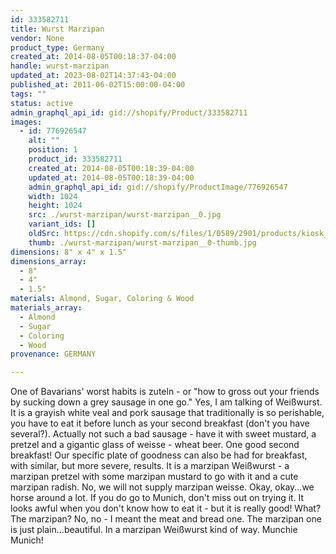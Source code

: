 ```yaml
---
id: 333582711
title: Wurst Marzipan
vendor: None
product_type: Germany
created_at: 2014-08-05T00:18:37-04:00
handle: wurst-marzipan
updated_at: 2023-08-02T14:37:43-04:00
published_at: 2011-06-02T15:00:00-04:00
tags: ""
status: active
admin_graphql_api_id: gid://shopify/Product/333582711
images:
  - id: 776926547
    alt: ""
    position: 1
    product_id: 333582711
    created_at: 2014-08-05T00:18:39-04:00
    updated_at: 2014-08-05T00:18:39-04:00
    admin_graphql_api_id: gid://shopify/ProductImage/776926547
    width: 1024
    height: 1024
    src: ./wurst-marzipan/wurst-marzipan__0.jpg
    variant_ids: []
    oldSrc: https://cdn.shopify.com/s/files/1/0589/2901/products/kiosk_marzipan.tif.jpeg?v=1407212319
    thumb: ./wurst-marzipan/wurst-marzipan__0-thumb.jpg
dimensions: 8" x 4" x 1.5"
dimensions_array:
  - 8"
  - 4"
  - 1.5"
materials: Almond, Sugar, Coloring & Wood
materials_array:
  - Almond
  - Sugar
  - Coloring
  - Wood
provenance: GERMANY

---
```


One of Bavarians' worst habits is zuteln - or "how to gross out your friends by sucking down a grey sausage in one go." Yes, I am talking of Weißwurst. It is a grayish white veal and pork sausage that traditionally is so perishable, you have to eat it before lunch as your second breakfast (don't you have several?). Actually not such a bad sausage - have it with sweet mustard, a pretzel and a gigantic glass of weisse - wheat beer. One good second breakfast! Our specific plate of goodness can also be had for breakfast, with similar, but more severe, results. It is a marzipan Weißwurst - a marzipan pretzel with some marzipan mustard to go with it and a cute marzipan radish. No, we will not supply marzipan weisse. Okay, okay...we horse around a lot. If you do go to Munich, don't miss out on trying it. It looks awful when you don't know how to eat it - but it is really good! What? The marzipan? No, no - I meant the meat and bread one. The marzipan one is just plain…beautiful. In a marzipan Weißwurst kind of way. Munchie Munich!
